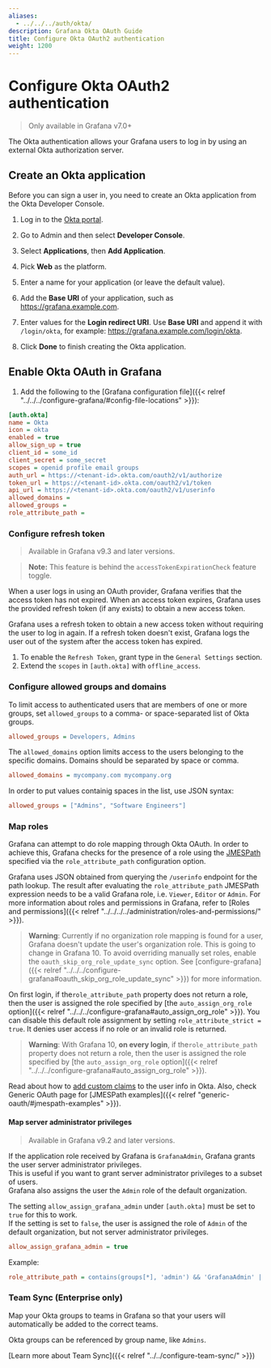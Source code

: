 ```yaml
---
aliases:
  - ../../../auth/okta/
description: Grafana Okta OAuth Guide
title: Configure Okta OAuth2 authentication
weight: 1200
---
```


# Configure Okta OAuth2 authentication

> Only available in Grafana v7.0+

The Okta authentication allows your Grafana users to log in by using an external Okta authorization server.

## Create an Okta application

Before you can sign a user in, you need to create an Okta application from the Okta Developer Console.

1. Log in to the [Okta portal](https://login.okta.com/).

1. Go to Admin and then select **Developer Console**.

1. Select **Applications**, then **Add Application**.

1. Pick **Web** as the platform.

1. Enter a name for your application (or leave the default value).

1. Add the **Base URI** of your application, such as https://grafana.example.com.

1. Enter values for the **Login redirect URI**. Use **Base URI** and append it with `/login/okta`, for example: https://grafana.example.com/login/okta.

1. Click **Done** to finish creating the Okta application.

## Enable Okta OAuth in Grafana

1. Add the following to the [Grafana configuration file]({{< relref "../../../configure-grafana/#config-file-locations" >}}):

```ini
[auth.okta]
name = Okta
icon = okta
enabled = true
allow_sign_up = true
client_id = some_id
client_secret = some_secret
scopes = openid profile email groups
auth_url = https://<tenant-id>.okta.com/oauth2/v1/authorize
token_url = https://<tenant-id>.okta.com/oauth2/v1/token
api_url = https://<tenant-id>.okta.com/oauth2/v1/userinfo
allowed_domains =
allowed_groups =
role_attribute_path =
```

### Configure refresh token

> Available in Grafana v9.3 and later versions.

> **Note:** This feature is behind the `accessTokenExpirationCheck` feature toggle.

When a user logs in using an OAuth provider, Grafana verifies that the access token has not expired. When an access token expires, Grafana uses the provided refresh token (if any exists) to obtain a new access token.

Grafana uses a refresh token to obtain a new access token without requiring the user to log in again. If a refresh token doesn't exist, Grafana logs the user out of the system after the access token has expired.

1. To enable the `Refresh Token`, grant type in the `General Settings` section.
1. Extend the `scopes` in `[auth.okta]` with `offline_access`.

### Configure allowed groups and domains

To limit access to authenticated users that are members of one or more groups, set `allowed_groups`
to a comma- or space-separated list of Okta groups.

```ini
allowed_groups = Developers, Admins
```

The `allowed_domains` option limits access to the users belonging to the specific domains. Domains should be separated by space or comma.

```ini
allowed_domains = mycompany.com mycompany.org
```

In order to put values containig spaces in the list, use JSON syntax:

```ini
allowed_groups = ["Admins", "Software Engineers"]
```

### Map roles

Grafana can attempt to do role mapping through Okta OAuth. In order to achieve this, Grafana checks for the presence of a role using the [JMESPath](http://jmespath.org/examples.html) specified via the `role_attribute_path` configuration option.

Grafana uses JSON obtained from querying the `/userinfo` endpoint for the path lookup. The result after evaluating the `role_attribute_path` JMESPath expression needs to be a valid Grafana role, i.e. `Viewer`, `Editor` or `Admin`. For more information about roles and permissions in Grafana, refer to [Roles and permissions]({{< relref "../../../../administration/roles-and-permissions/" >}}).

> **Warning**: Currently if no organization role mapping is found for a user, Grafana doesn't
> update the user's organization role. This is going to change in Grafana 10. To avoid overriding manually set roles,
> enable the `oauth_skip_org_role_update_sync` option.
> See [configure-grafana]({{< relref "../../../configure-grafana#oauth_skip_org_role_update_sync" >}}) for more information.

On first login, if the`role_attribute_path` property does not return a role, then the user is assigned the role
specified by [the `auto_assign_org_role` option]({{< relref "../../../configure-grafana#auto_assign_org_role" >}}).
You can disable this default role assignment by setting `role_attribute_strict = true`.
It denies user access if no role or an invalid role is returned.

> **Warning**: With Grafana 10, **on every login**, if the`role_attribute_path` property does not return a role,
> then the user is assigned the role specified by
> [the `auto_assign_org_role` option]({{< relref "../../../configure-grafana#auto_assign_org_role" >}}).

Read about how to [add custom claims](https://developer.okta.com/docs/guides/customize-tokens-returned-from-okta/add-custom-claim/) to the user info in Okta. Also, check Generic OAuth page for [JMESPath examples]({{< relref "generic-oauth/#jmespath-examples" >}}).

#### Map server administrator privileges

> Available in Grafana v9.2 and later versions.

If the application role received by Grafana is `GrafanaAdmin`, Grafana grants the user server administrator privileges.  
This is useful if you want to grant server administrator privileges to a subset of users.  
Grafana also assigns the user the `Admin` role of the default organization.

The setting `allow_assign_grafana_admin` under `[auth.okta]` must be set to `true` for this to work.  
If the setting is set to `false`, the user is assigned the role of `Admin` of the default organization, but not server administrator privileges.

```ini
allow_assign_grafana_admin = true
```

Example:

```ini
role_attribute_path = contains(groups[*], 'admin') && 'GrafanaAdmin' || contains(groups[*], 'editor') && 'Editor' || 'Viewer'
```

### Team Sync (Enterprise only)

Map your Okta groups to teams in Grafana so that your users will automatically be added to
the correct teams.

Okta groups can be referenced by group name, like `Admins`.

[Learn more about Team Sync]({{< relref "../../configure-team-sync/" >}})
